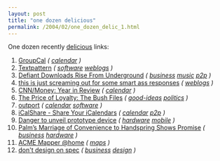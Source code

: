 ```yaml
---
layout: post
title: "one dozen delicious"
permalink: /2004/02/one_dozen_delic_1.html
---
```


<p>One dozen recently <a href="http://del.icio.us/msippey/">delicious</a> links:
</p>

<ol><li><a href="http://www.snerdware.com/groupcal/">GroupCal</a> <em>(<a href="http://del.icio.us/msippey/"></a> <a href="http://del.icio.us/msippey/calendar">calendar</a> )</em></li>
<li><a href="http://textpattern.com/">Textpattern</a> <em>(<a href="http://del.icio.us/msippey/"></a> <a href="http://del.icio.us/msippey/software">software</a> <a href="http://del.icio.us/msippey/weblogs">weblogs</a> )</em></li>
<li><a href="http://www.nytimes.com/2004/02/25/arts/music/25REMI.html">Defiant Downloads Rise From Underground</a> <em>(<a href="http://del.icio.us/msippey/"></a> <a href="http://del.icio.us/msippey/business">business</a> <a href="http://del.icio.us/msippey/music">music</a> <a href="http://del.icio.us/msippey/p2p">p2p</a> )</em></li>
<li><a href="http://ask.metafilter.com/mefi/5400">this is just screaming out for some smart ass responses</a> <em>(<a href="http://del.icio.us/msippey/"></a> <a href="http://del.icio.us/msippey/weblogs">weblogs</a> )</em></li>
<li><a href="http://money.cnn.com/news/specials/yearinreview/">CNN/Money: Year in Review</a> <em>(<a href="http://del.icio.us/msippey/"></a> <a href="http://del.icio.us/msippey/calendar">calendar</a> )</em></li>
<li><a href="http://thepriceofloyalty.ronsuskind.com/thebushfiles/">The Price of Loyalty: The Bush Files</a> <em>(<a href="http://del.icio.us/msippey/"></a> <a href="http://del.icio.us/msippey/good-ideas">good-ideas</a> <a href="http://del.icio.us/msippey/politics">politics</a> )</em></li>
<li><a href="http://outport.sourceforge.net/">outport</a> <em>(<a href="http://del.icio.us/msippey/"></a> <a href="http://del.icio.us/msippey/calendar">calendar</a> <a href="http://del.icio.us/msippey/software">software</a> )</em></li>
<li><a href="http://icalshare.com/">iCalShare - Share Your iCalendars</a> <em>(<a href="http://del.icio.us/msippey/"></a> <a href="http://del.icio.us/msippey/calendar">calendar</a> <a href="http://del.icio.us/msippey/p2p">p2p</a> )</em></li>
<li><a href="http://news.com.com/2100-1041_3-5163543.html">Danger to unveil prototype device</a> <em>(<a href="http://del.icio.us/msippey/"></a> <a href="http://del.icio.us/msippey/hardware">hardware</a> <a href="http://del.icio.us/msippey/mobile">mobile</a> )</em></li>
<li><a href="http://www.nytimes.com/2004/02/23/technology/23palm.html?pagewanted=all&amp;position=">Palm’s Marriage of Convenience to Handspring Shows Promise</a> <em>(<a href="http://del.icio.us/msippey/"></a> <a href="http://del.icio.us/msippey/business">business</a> <a href="http://del.icio.us/msippey/hardware">hardware</a> )</em></li>
<li><a href="http://mapper.acme.com/?lat=37.89193&amp;long=-122.27977&amp;scale=10">ACME Mapper @home</a> <em>(<a href="http://del.icio.us/msippey/"></a> <a href="http://del.icio.us/msippey/maps">maps</a> )</em></li>
<li><a href="http://www.zeldman.com/daily/0104h.shtml">don't design on spec</a> <em>(<a href="http://del.icio.us/msippey/"></a> <a href="http://del.icio.us/msippey/business">business</a> <a href="http://del.icio.us/msippey/design">design</a> )</em></li>
</ol>


